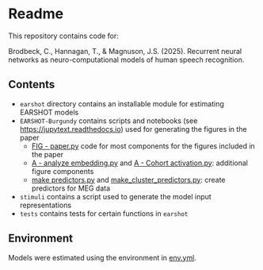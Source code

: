 # Readme

This repository contains code for: 

Brodbeck, C., Hannagan, T., & Magnuson, J.S. (2025). Recurrent neural networks as neuro-computational models of human speech recognition. 


## Contents

- `earshot` directory contains an installable module for estimating EARSHOT models
- `EARSHOT-Burgundy` contains scripts and notebooks (see https://jupytext.readthedocs.io) used for generating the figures in the paper
  - [FIG - paper.py](EARSHOT-Burgundy/FIG%20-%20paper.py) code for most components for the figures included in the paper
  - [A - analyze embedding.py](EARSHOT-Burgundy/A%20-%20analyze%20embedding.py) and [A - Cohort activation.py](EARSHOT-Burgundy/A%20-%20Cohort%20activation.py): additional figure components
  - [make predictors.py](EARSHOT-Burgundy/make%20predictors.py) and [make_cluster_predictors.py](EARSHOT-Burgundy/make_cluster_predictors.py): create predictors for MEG data
- `stimuli` contains a script used to generate the model input representations
- `tests` contains tests for certain functions in `earshot`


## Environment

Models were estimated using the environment in [env.yml](env.yml). 
